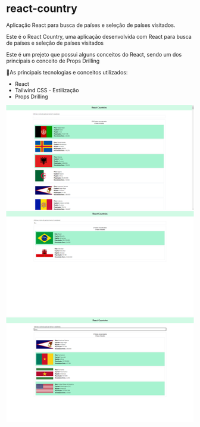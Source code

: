 # react-country
Aplicação React para busca de países e seleção de países visitados.

Este é o React Country, uma aplicação desenvolvida com React para busca de países e seleção de países visitados

Este é um prejeto que possui alguns conceitos do React, sendo um dos principais o conceito de Props Drilling 

🚀As principais tecnologias e conceitos utilizados:
<ul>
<li>React</li>
<li>Tailwind CSS - Estilização </li>
<li>Props Drilling</li>
</ul>

<img src="./images/all countries.png" alt="Todos os países"/> 

<img src="./images/brazil.png" alt="Pesquisa com Bra"/> 

<img src="./images/ame Search country.png" alt="Pesquisa com ame"/> 

